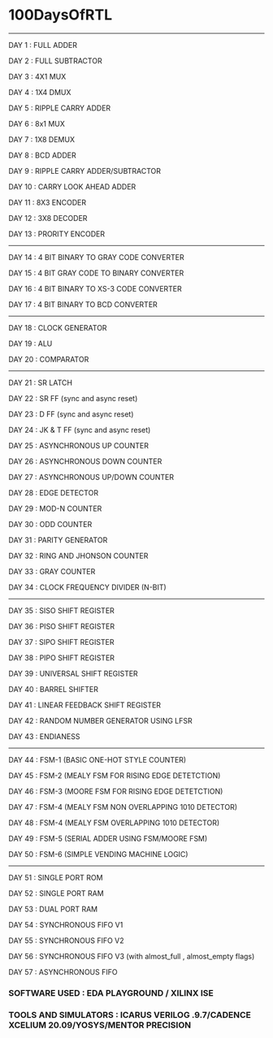 # 100DaysOfRTL
_______________________________________________________

DAY 1 : FULL ADDER

DAY 2 : FULL SUBTRACTOR

DAY 3 : 4X1 MUX

DAY 4 : 1X4 DMUX 

DAY 5 : RIPPLE CARRY ADDER

DAY 6 : 8x1 MUX

DAY 7 : 1X8 DEMUX

DAY 8 : BCD ADDER

DAY 9 : RIPPLE CARRY ADDER/SUBTRACTOR

DAY 10 : CARRY LOOK AHEAD ADDER

DAY 11 : 8X3 ENCODER

DAY 12 : 3X8 DECODER

DAY 13 : PRORITY ENCODER

____________________________________________________________

DAY 14 : 4 BIT BINARY TO GRAY CODE CONVERTER

DAY 15 : 4 BIT GRAY CODE TO BINARY CONVERTER 

DAY 16 : 4 BIT BINARY TO XS-3 CODE CONVERTER

DAY 17 : 4 BIT BINARY TO BCD CONVERTER

____________________________________________________________

DAY 18 : CLOCK GENERATOR

DAY 19 : ALU

DAY 20 : COMPARATOR

____________________________________________________________

DAY 21 : SR LATCH

DAY 22 : SR FF (sync and async reset)

DAY 23 : D FF  (sync and async reset)

DAY 24 : JK & T FF (sync and async reset)

DAY 25 : ASYNCHRONOUS UP COUNTER

DAY 26 : ASYNCHRONOUS DOWN COUNTER

DAY 27 : ASYNCHRONOUS UP/DOWN COUNTER

DAY 28 : EDGE DETECTOR

DAY 29 : MOD-N COUNTER

DAY 30 : ODD COUNTER 

DAY 31 : PARITY GENERATOR

DAY 32 : RING AND JHONSON COUNTER

DAY 33 : GRAY COUNTER 

DAY 34 : CLOCK FREQUENCY DIVIDER (N-BIT)

_____________________________________________________

DAY 35 : SISO SHIFT REGISTER

DAY 36 : PISO SHIFT REGISTER

DAY 37 : SIPO SHIFT REGISTER

DAY 38 : PIPO SHIFT REGISTER

DAY 39 : UNIVERSAL SHIFT REGISTER

DAY 40 : BARREL SHIFTER

DAY 41 : LINEAR FEEDBACK SHIFT REGISTER

DAY 42 : RANDOM NUMBER GENERATOR USING LFSR 

DAY 43 : ENDIANESS
_____________________________________________________

DAY 44 : FSM-1 (BASIC ONE-HOT STYLE COUNTER)

DAY 45 : FSM-2 (MEALY FSM FOR RISING EDGE DETETCTION)

DAY 46 : FSM-3 (MOORE FSM FOR RISING EDGE DETETCTION)

DAY 47 : FSM-4 (MEALY FSM NON OVERLAPPING 1010 DETECTOR)

DAY 48 : FSM-4 (MEALY FSM OVERLAPPING 1010 DETECTOR)

DAY 49 : FSM-5 (SERIAL ADDER USING FSM/MOORE FSM)

DAY 50 : FSM-6 (SIMPLE VENDING MACHINE LOGIC)
_____________________________________________________

DAY 51 : SINGLE PORT ROM

DAY 52 : SINGLE PORT RAM

DAY 53 : DUAL PORT RAM 

DAY 54 : SYNCHRONOUS FIFO V1

DAY 55 : SYNCHRONOUS FIFO V2

DAY 56 : SYNCHRONOUS FIFO V3 (with almost_full , almost_empty flags)

DAY 57 : ASYNCHRONOUS FIFO 


### SOFTWARE USED : EDA PLAYGROUND / XILINX ISE
### TOOLS AND SIMULATORS : ICARUS VERILOG .9.7/CADENCE XCELIUM 20.09/YOSYS/MENTOR PRECISION


